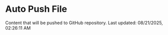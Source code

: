 # Auto Push File

Content that will be pushed to GitHub repository.
Last updated: 08/21/2025, 02:26:11 AM